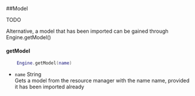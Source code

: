 ##Model

TODO

Alternative, a model that has been imported can be gained through Engine.getModel()

#### getModel
```lua
	Engine.getModel(name)
```
* `name` String  
Gets a model from the resource manager with the name name, provided it has been imported already

